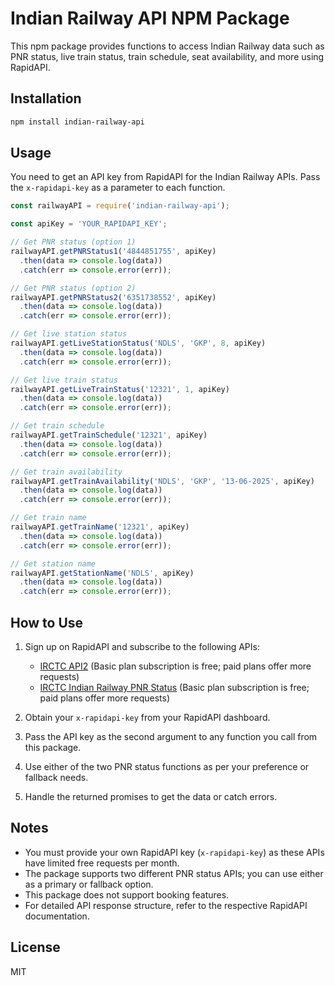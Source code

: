 # Indian Railway API NPM Package

This npm package provides functions to access Indian Railway data such as PNR status, live train status, train schedule, seat availability, and more using RapidAPI.

## Installation

```bash
npm install indian-railway-api
```

## Usage

You need to get an API key from RapidAPI for the Indian Railway APIs. Pass the `x-rapidapi-key` as a parameter to each function.

```javascript
const railwayAPI = require('indian-railway-api');

const apiKey = 'YOUR_RAPIDAPI_KEY';

// Get PNR status (option 1)
railwayAPI.getPNRStatus1('4844851755', apiKey)
  .then(data => console.log(data))
  .catch(err => console.error(err));

// Get PNR status (option 2)
railwayAPI.getPNRStatus2('6351738552', apiKey)
  .then(data => console.log(data))
  .catch(err => console.error(err));

// Get live station status
railwayAPI.getLiveStationStatus('NDLS', 'GKP', 8, apiKey)
  .then(data => console.log(data))
  .catch(err => console.error(err));

// Get live train status
railwayAPI.getLiveTrainStatus('12321', 1, apiKey)
  .then(data => console.log(data))
  .catch(err => console.error(err));

// Get train schedule
railwayAPI.getTrainSchedule('12321', apiKey)
  .then(data => console.log(data))
  .catch(err => console.error(err));

// Get train availability
railwayAPI.getTrainAvailability('NDLS', 'GKP', '13-06-2025', apiKey)
  .then(data => console.log(data))
  .catch(err => console.error(err));

// Get train name
railwayAPI.getTrainName('12321', apiKey)
  .then(data => console.log(data))
  .catch(err => console.error(err));

// Get station name
railwayAPI.getStationName('NDLS', apiKey)
  .then(data => console.log(data))
  .catch(err => console.error(err));
```

## How to Use

1. Sign up on RapidAPI and subscribe to the following APIs:
   - [IRCTC API2](https://rapidapi.com/prayansil11/api/irctc-api2) (Basic plan subscription is free; paid plans offer more requests)
   - [IRCTC Indian Railway PNR Status](https://rapidapi.com/amiteshgupta/api/irctc-indian-railway-pnr-status) (Basic plan subscription is free; paid plans offer more requests)

2. Obtain your `x-rapidapi-key` from your RapidAPI dashboard.

3. Pass the API key as the second argument to any function you call from this package.

4. Use either of the two PNR status functions as per your preference or fallback needs.

5. Handle the returned promises to get the data or catch errors.

## Notes

- You must provide your own RapidAPI key (`x-rapidapi-key`) as these APIs have limited free requests per month.
- The package supports two different PNR status APIs; you can use either as a primary or fallback option.
- This package does not support booking features.
- For detailed API response structure, refer to the respective RapidAPI documentation.

## License

MIT
